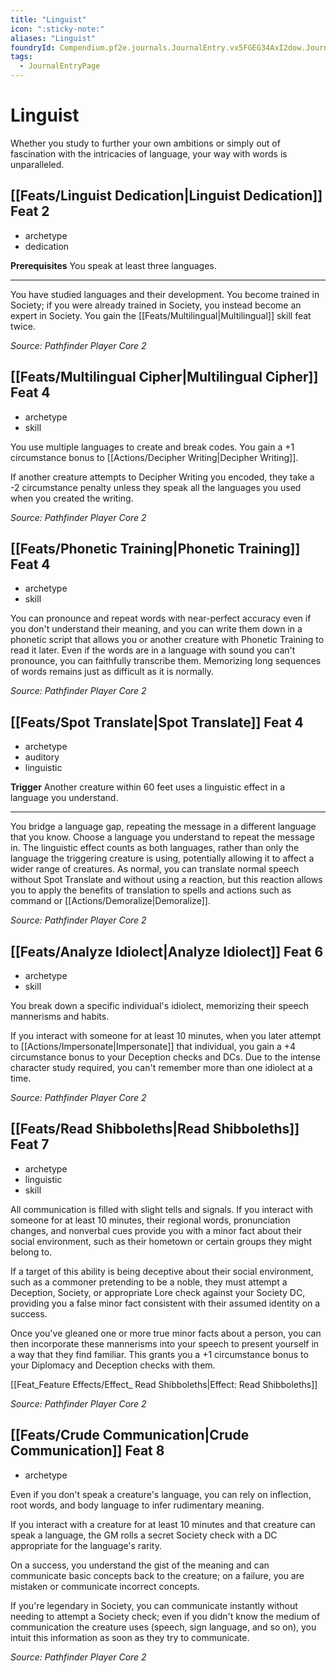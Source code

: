 ```yaml
---
title: "Linguist"
icon: ":sticky-note:"
aliases: "Linguist"
foundryId: Compendium.pf2e.journals.JournalEntry.vx5FGEG34AxI2dow.JournalEntryPage.mtc5frNxUHORGscz
tags:
  - JournalEntryPage
---
```


# Linguist
Whether you study to further your own ambitions or simply out of fascination with the intricacies of language, your way with words is unparalleled.

## [[Feats/Linguist Dedication|Linguist Dedication]] Feat 2

*   archetype
*   dedication

**Prerequisites** You speak at least three languages.

* * *

You have studied languages and their development. You become trained in Society; if you were already trained in Society, you instead become an expert in Society. You gain the [[Feats/Multilingual|Multilingual]] skill feat twice.

_Source: Pathfinder Player Core 2_

## [[Feats/Multilingual Cipher|Multilingual Cipher]] Feat 4

*   archetype
*   skill

You use multiple languages to create and break codes. You gain a +1 circumstance bonus to [[Actions/Decipher Writing|Decipher Writing]].

If another creature attempts to Decipher Writing you encoded, they take a -2 circumstance penalty unless they speak all the languages you used when you created the writing.

_Source: Pathfinder Player Core 2_

## [[Feats/Phonetic Training|Phonetic Training]] Feat 4

*   archetype
*   skill

You can pronounce and repeat words with near-perfect accuracy even if you don't understand their meaning, and you can write them down in a phonetic script that allows you or another creature with Phonetic Training to read it later. Even if the words are in a language with sound you can't pronounce, you can faithfully transcribe them. Memorizing long sequences of words remains just as difficult as it is normally.

_Source: Pathfinder Player Core 2_

## [[Feats/Spot Translate|Spot Translate]] Feat 4

*   archetype
*   auditory
*   linguistic

**Trigger** Another creature within 60 feet uses a linguistic effect in a language you understand.

* * *

You bridge a language gap, repeating the message in a different language that you know. Choose a language you understand to repeat the message in. The linguistic effect counts as both languages, rather than only the language the triggering creature is using, potentially allowing it to affect a wider range of creatures. As normal, you can translate normal speech without Spot Translate and without using a reaction, but this reaction allows you to apply the benefits of translation to spells and actions such as command or [[Actions/Demoralize|Demoralize]].

_Source: Pathfinder Player Core 2_

## [[Feats/Analyze Idiolect|Analyze Idiolect]] Feat 6

*   archetype
*   skill

You break down a specific individual's idiolect, memorizing their speech mannerisms and habits.

If you interact with someone for at least 10 minutes, when you later attempt to [[Actions/Impersonate|Impersonate]] that individual, you gain a +4 circumstance bonus to your Deception checks and DCs. Due to the intense character study required, you can't remember more than one idiolect at a time.

_Source: Pathfinder Player Core 2_

## [[Feats/Read Shibboleths|Read Shibboleths]] Feat 7

*   archetype
*   linguistic
*   skill

All communication is filled with slight tells and signals. If you interact with someone for at least 10 minutes, their regional words, pronunciation changes, and nonverbal cues provide you with a minor fact about their social environment, such as their hometown or certain groups they might belong to.

If a target of this ability is being deceptive about their social environment, such as a commoner pretending to be a noble, they must attempt a Deception, Society, or appropriate Lore check against your Society DC, providing you a false minor fact consistent with their assumed identity on a success.

Once you've gleaned one or more true minor facts about a person, you can then incorporate these mannerisms into your speech to present yourself in a way that they find familiar. This grants you a +1 circumstance bonus to your Diplomacy and Deception checks with them.

[[Feat_Feature Effects/Effect_ Read Shibboleths|Effect: Read Shibboleths]]

_Source: Pathfinder Player Core 2_

## [[Feats/Crude Communication|Crude Communication]] Feat 8

*   archetype

Even if you don't speak a creature's language, you can rely on inflection, root words, and body language to infer rudimentary meaning.

If you interact with a creature for at least 10 minutes and that creature can speak a language, the GM rolls a secret Society check with a DC appropriate for the language's rarity.

On a success, you understand the gist of the meaning and can communicate basic concepts back to the creature; on a failure, you are mistaken or communicate incorrect concepts.

If you're legendary in Society, you can communicate instantly without needing to attempt a Society check; even if you didn't know the medium of communication the creature uses (speech, sign language, and so on), you intuit this information as soon as they try to communicate.

_Source: Pathfinder Player Core 2_